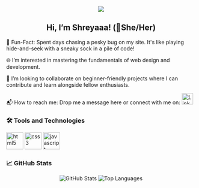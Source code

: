 
<p align="center">
  <img src="https://capsule-render.vercel.app/api?text=Welcome!&animation=fadeIn&type=waving&color=gradient&height=100"/>
</p>

<h2 align="center">Hi, I’m Shreyaaa!  (🌈She/Her)</h2>
<p align="left" >
  🎉 Fun-Fact: Spent days chasing a pesky bug on my site. It's like playing hide-and-seek with a sneaky sock in a pile of code!
</p>

<p align="left">
  🌐 I’m interested in mastering the fundamentals of web design and development.
</p>

<p align="left">
  🤝 I’m looking to collaborate on beginner-friendly projects where I can contribute and learn alongside fellow enthusiasts.
</p>

<p align="left">
  📬 How to reach me: Drop me a message here or connect with me on: 
  <a href="https://www.linkedin.com/in/shreya-berlikar">
    <img height="30" src="https://cdn.jsdelivr.net/gh/devicons/devicon/icons/linkedin/linkedin-original.svg" alt="LinkedIn"/>
  </a>
</p>

### 🛠️ Tools and Technologies
<p align="left">
  <img src="https://cdn.jsdelivr.net/gh/devicons/devicon/icons/html5/html5-original.svg" alt="html5" width="45" height="45"/>
  <img src="https://cdn.jsdelivr.net/gh/devicons/devicon/icons/css3/css3-original.svg" alt="css3" width="45" height="45"/>
  <img src="https://cdn.jsdelivr.net/gh/devicons/devicon/icons/javascript/javascript-original.svg" alt="javascript" width="45" height="45"/>
</p>

### 📈 GitHub Stats
<p align="center">
  <img src="https://github-readme-stats.vercel.app/api?username=shreyaberlikar&show_icons=true&theme=radical" alt="GitHub Stats"/>
  <img src="https://github-readme-stats.vercel.app/api/top-langs/?username=shreyaberlikar&layout=compact&theme=radical" alt="Top Languages"/>
</p>
